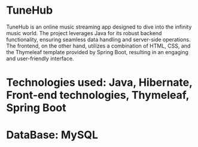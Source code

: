 # TuneHub 
TuneHub is an online music streaming app designed to dive into the infinity music world. The project leverages Java for its robust
backend functionality, ensuring seamless data handling and server-side operations. The frontend, on the other hand, utilizes a
combination of HTML, CSS, and the Thymeleaf template provided by Spring Boot, resulting in an engaging and user-friendly
interface.
# Technologies used: Java, Hibernate, Front-end technologies, Thymeleaf, Spring Boot
# DataBase: MySQL
